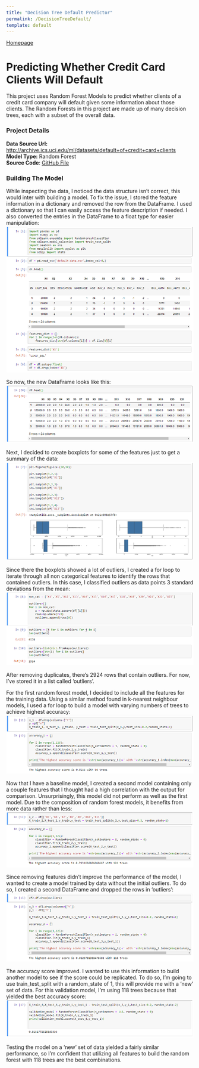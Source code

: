 ```yaml
---
title: "Decision Tree Default Predictor"
permalink: /DecisionTreeDefault/
template: default
---
```

[Homepage](https://brandenmoo.github.io/)
# Predicting Whether Credit Card Clients Will Default
This project uses Random Forest Models to predict whether clients of a credit card company will default given some information about those clients.
The Random Forests in this project are made up of many decision trees, each with a subset of the overall data. 

### Project Details 
**Data Source Url:** http://archive.ics.uci.edu/ml/datasets/default+of+credit+card+clients<br>
**Model Type:** Random Forest <br>
**Source Code**: [GitHub File](https://github.com/brandenmoo/brandenmoo.github.io/blob/master/Source_Codes/RandomForestDefault.ipynb)

### Building The Model
While inspecting the data, I noticed the data structure isn’t correct, this would inter with building a model. 
To fix the issue, I stored the feature information in a dictionary and removed the row from the DataFrame. I used a 
dictionary so that I can easily access the feature description if needed. I also converted the entries in the DataFrame to a 
float type for easier manipulation:
![Image1](images/RanForDefault/RF-1.png)

So now, the new DataFrame looks like this: 
![Image2](images/RanForDefault/RF-2.png)


Next, I decided to create boxplots for some of the features just to get a summary of the data:
![Image3](images/RanForDefault/RF-3.png)

Since there the boxplots showed a lot of outliers, I created a for loop to iterate through all non categorical features to identify the rows that contained outliers. In this case, I classified outliers as data points 3 standard deviations from the mean: 
![Image4](images/RanForDefault/RF-4.png)

After removing duplicates, there’s 2924 rows that contain outliers. For now, I’ve stored it in a list called ‘outliers’. 

For the first random forest model, I decided to include all the features for the training data. Using a similar method found in k-nearest neighbour models, I used a for loop to build a model with varying numbers of trees to achieve highest accuracy:   
![Image5](images/RanForDefault/RF-5.png)

Now that I have a baseline model, I created a second model containing only a couple features that I thought had a high correlation with the output for comparison. Unsurprisingly, this model did not perform as well as the first model. Due to the composition of random forest models, it benefits from more data rather than less:
![Image6](images/RanForDefault/RF-6.png)

Since removing features didn’t improve the performance of the model, I wanted to create a model trained by data without the initial outliers. To do so, I created a second DataFrame and dropped the rows in ‘outliers’:  
![Image7](images/RanForDefault/RF-7.png)

 The accuracy score improved. I wanted to use this information to build another model to see if the score could be replicated. To do so, I’m going to use train_test_split with a random_state of 1, this will provide me with a ‘new’ set of data. For this validation model, I’m using 118 trees because that yielded the best accuracy score: 
![Image8](images/RanForDefault/RF-8.png)

Testing the model on a ‘new’ set of data yielded a fairly similar performance, so I’m confident that utilizing all features to build the random forest with 118 trees are the best combinations. 
